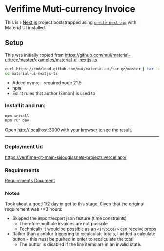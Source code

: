 # Verifime Muti-currency Invoice

This is a [Next.js](https://nextjs.org/) project bootstrapped using [`create-next-app`](https://github.com/vercel/next.js/tree/HEAD/packages/create-next-app) with Material UI installed.

## Setup

This was initially copied from https://github.com/mui/material-ui/tree/master/examples/material-ui-nextjs-ts

```bash
curl https://codeload.github.com/mui/material-ui/tar.gz/master | tar -xz --strip=2  material-ui-master/examples/material-ui-nextjs-ts
cd material-ui-nextjs-ts
```

- Added nvmrc - required node 21.5
- npm
- Eslint rules that author (Simon) is used to

### Install it and run:

```bash
npm install
npm run dev
```

Open [http://localhost:3000](http://localhost:3000) with your browser to see the result.

---

### Deployment Url

https://verifime-git-main-sidouglasnets-projects.vercel.app/

### Requirements

[Requirements Document](https://github.com/sidouglas/verifime/blob/main/verifime-test.pdf)

### Notes

Took about a good 1/2 day to get to this stage. Given that the original requirement was <=3 hours:

- Skipped the import/export json feature (time constraints)
  - Therefore multiple invoices are not possible
  - Technically it would be possible as an `<Invoice/>` can receive props
- Rather than a onblur triggering to recalculate totals, I added a calculate button - this must be pushed in order to recalculate the total
  - The button is disabled if the line items are in an invalid state.
